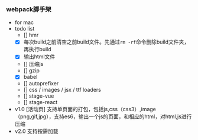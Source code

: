 ### webpack脚手架

* for mac
* todo list
  * [] hmr
  * [x] 每次build之前清空之前build文件。先通过`rm -rf`命令删除build文件夹，再执行build
  * [x] 输出html文件
  * [] 压缩js
  * [] gzip
  * [x] babel
  * [] autoprefixer
  * [] css / images / jsx / ttf loaders
  * [] stage-vue
  * [] stage-react
* v1.0 [活动页] 支持单页面的打包，包括js,css（css3）,image（png,gif,jpg），支持es6，输出一个js的页面，和相应的html，对html,js进行压缩
* v2.0 支持按需加载
